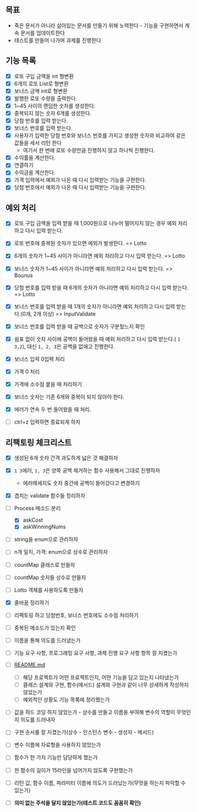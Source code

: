 ## 목표

- 죽은 문서가 아니라 살아있는 문서를 만들기 위해 노력한다 - 기능을 구현하면서 계속 문서를 업데이트한다
- 테스트를 만들어 나가며 과제를 진행한다

## 기능 목록

- [x]  로또 구입 금액을 int 형변환
- [x] 6개의 로또 List<String>로 형변환
- [x] 보너스 금액 int로 형변환
- [x]  발행한 로또 수량을 출력한다.
- [x]  1~45 사이의 랜덤한 숫자를 생성한다.
- [x]  중복되지 않는 숫자 6개를 생성한다.
- [x]  당첨 번호를 입력 받는다.
- [x]  보너스 번호를 입력 받는다.
- [x]  사용자가 입력한 당첨 번호와 보너스 번호를 가지고 생성한 숫자와 비교하여 같은 값들을 세서 리턴 한다
    - 여기서 한 번에 로또 수량만큼 진행하지 않고 하나씩 진행한다.
- [x]  수익률을 계산한다.
- [x] 연결하기
- [x] 수익금을 계산한다.
- [x] 가격 입력에서 예외가 나온 때 다시 입력받는 기능을 구현한다.
- [X] 당첨 번호에서 예외가 나온 때 다시 입력받는 기능을 구현한다.

## 예외 처리

- [x]  로또 구입 금액을 입력 받을 때 1,000원으로 나누어 떨어지지 않는 경우 예외 처리하고 다시 입력 받는다.
- [x] 로또 번호에 중복된 숫자가 있으면 예외가 발생한다. => Lotto
- [x] 6개의 숫자가 1~45 사이가 아니라면 예외 처리하고 다시 입력 받는다. => Lotto
- [x] 보너스 숫자가 1~45 사이가 아니라면 예외 처리하고 다시 입력 받는다. => Bounus
- [x]  당첨 번호를 입력 받을 때 6개의 숫자가 아니라면 예외 처리하고 다시 입력 받는다. => Lotto
- [x]  보너스 번호를 입력 받을 때 1개의 숫자가 아니라면 예외 처리하고 다시 입력 받는다.(0개, 2개 이상) => InputValidate
- [x] 보너스 번호를 입력 받을 때 공백으로 숫자가 구분됬느지 확인
- [x]  쉼표 없이 숫자 사이에 공백이 들어왔을 때 예외 처리하고 다시 입력 받는다.( `1  3,2`), 대신 `1, 2, 3`은 공백을 없애고 진행한다.
- [x] 보너스 입력 0입력 처리
- [x] 가격 0 처리
- [X] 가격에 소수점 붙을 때 처리하기
- [x] 보너스 숫자는 기존 6개와 중복이 되지 않아야 한다.
- [x] 에러가 연속 두 번 들어왔을 때 처리.
- [ ] ctrl+z 입력하면 종료되게 하자


## 리팩토링 체크리스트
- [x] 생성된 6개 숫자 간격 과도하게 넓은 것 해결하자
- [x] `1 3`에러, `1, 3`은 양쪽 공백 제거하는 함수 사용해서 그대로 진행하자
  - 에러메세지도 숫자 중간에 공백이 들어갔다고 변경하기
- [x] 겹치는 validate 함수들 정리하자
- [ ] Process 메소드 분리
    - [x] askCost
    - [x] askWinningNums
- [ ] string을 enum으로 관리하자
- [ ] n개 일치, 가격: enum으로 상수로 관리하자
- [ ] countMap 클래스로 만들자
- [ ] countMap 숫자들 상수로 만들자
- [ ] Lotto 객체를 사용하도록 만들자
- [x] 줄바꿈 정리하기
- [ ] 리팩토링 하고 당첨번호, 보너스 번호에도 소수점 처리하기
- [ ] 중복된 메소드가 있는지 확인




- [ ]  이름을 통해 의도를 드러냈는가
- [ ]  기능 요구 사항, 프로그래밍 요구 사항, 과제 진행 요구 사항 항목 잘 지켰는가
- [ ]  [README.md](http://README.md)
   - [ ]  해당 프로젝트가 어떤 프로젝트인지, 어떤 기능을 담고 있는지 나타냈는가
   - [ ]  클래스 설계와 구현, 함수(메서드) 설계와 구현과 같이 너무 상세하게 작성하지 않았는가
   - [ ]  예외적인 상황도 기능 목록에 정리했는가
- [ ]  값을 하드 코딩 하지 않았는가 - 상수를 만들고 이름을 부여해 변수의 역할이 무엇인지 의도를 드러내자
- [ ]  구현 순서를 잘 지켰는가(상수 - 인스턴스 변수 - 생성자 - 메서드)
- [ ]  변수 이름에 자료형을 사용하지 않았는가
- [ ]  함수가 한 가지 기능만 담당하게 했는가
- [ ]  한 함수의 길이가 15라인을 넘어가지 않도록 구현했는가
- [ ]  리턴 값, 함수 이름, 파라미터 이름에 의도가 드러났는가(무엇을 하는지 파악할 수 있는가)
- [ ]  **의미 없는 주석을 달지 않았는가(테스트 코드도 꼼꼼히 확인)**

